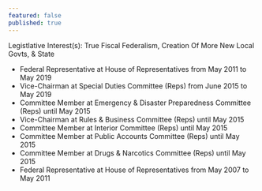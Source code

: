 ```yaml
---
featured: false
published: true
---
```

Legistlative Interest(s): True Fiscal Federalism, Creation Of More New Local Govts, & State

* Federal Representative at House of Representatives from May 2011 to May 2019
* Vice-Chairman at Special Duties Committee (Reps) from June 2015 to May 2019
* Committee Member at Emergency & Disaster Preparedness Committee (Reps) until May 2015
* Vice-Chairman at Rules & Business Committee (Reps) until May 2015
* Committee Member at Interior Committee (Reps) until May 2015
* Committee Member at Public Accounts Committee (Reps) until May 2015
* Committee Member at Drugs & Narcotics Committee (Reps) until May 2015
* Federal Representative at House of Representatives from May 2007 to May 2011

